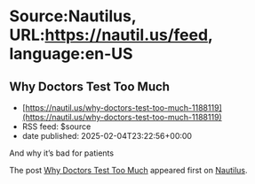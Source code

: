 # Source:Nautilus, URL:https://nautil.us/feed, language:en-US

## Why Doctors Test Too Much
 - [https://nautil.us/why-doctors-test-too-much-1188119](https://nautil.us/why-doctors-test-too-much-1188119)
 - RSS feed: $source
 - date published: 2025-02-04T23:22:56+00:00

<p>And why it’s bad for patients</p>
<p>The post <a href="https://nautil.us/why-doctors-test-too-much-1188119/">Why Doctors Test Too Much</a> appeared first on <a href="https://nautil.us">Nautilus</a>.</p>

